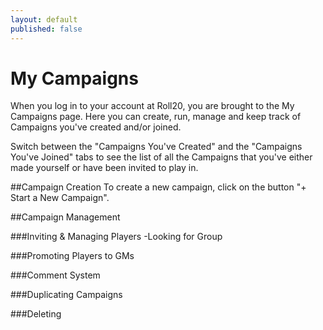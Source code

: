 ```yaml
---
layout: default
published: false
---
```


# My Campaigns
When you log in to your account at Roll20, you are brought to the My Campaigns page. Here you can create, run, manage and keep track of Campaigns you've created and/or joined.

Switch between the "Campaigns You've Created" and the "Campaigns You've Joined" tabs to see the list of all the Campaigns that you've either made yourself or have been invited to play in.

##Campaign Creation
To create a new campaign, click on the button "+ Start a New Campaign".

##Campaign Management

###Inviting & Managing Players
-Looking for Group

###Promoting Players to GMs

###Comment System

###Duplicating Campaigns

###Deleting